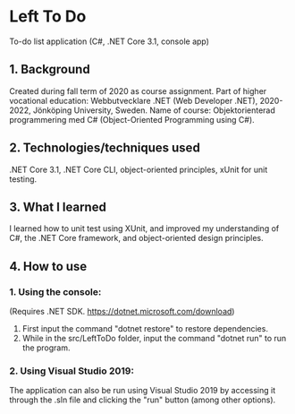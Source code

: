 # Left To Do
To-do list application (C#, .NET Core 3.1, console app)

## 1. Background

Created during fall term of 2020 as course assignment. Part of higher vocational education: Webbutvecklare .NET (Web Developer .NET), 2020-2022, Jönköping University, Sweden.
Name of course: Objektorienterad programmering med C# (Object-Oriented Programming using C#).

## 2. Technologies/techniques used

.NET Core 3.1, .NET Core CLI, object-oriented principles,
xUnit for unit testing. 

## 3. What I learned

I learned how to unit test using XUnit, and improved my understanding of C#, the
.NET Core framework, and object-oriented design principles. 

## 4. How to use

### 1. Using the console:

(Requires .NET SDK. https://dotnet.microsoft.com/download)

1. First input the command "dotnet restore" to restore dependencies. 
2. While in the src/LeftToDo folder, input the command "dotnet run" to run the program.

### 2. Using Visual Studio 2019:

The application can also be run using Visual Studio 2019 by accessing it through the .sln file and clicking the "run" button (among other options).
